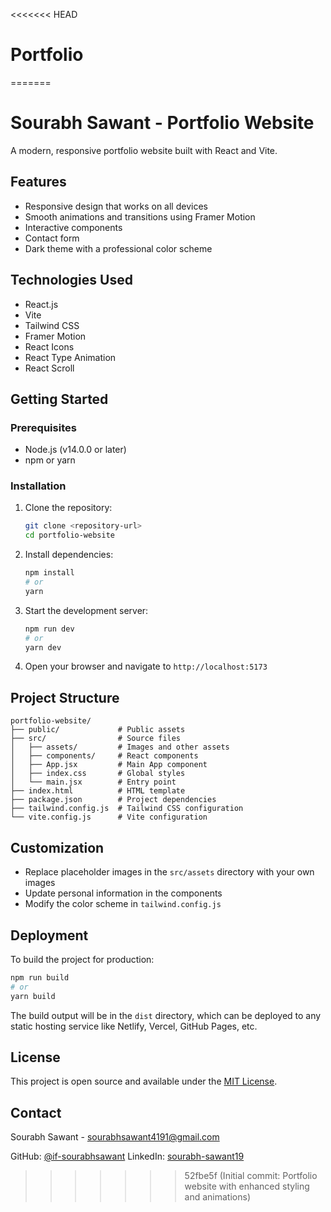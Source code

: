 <<<<<<< HEAD
# Portfolio
=======
# Sourabh Sawant - Portfolio Website

A modern, responsive portfolio website built with React and Vite.

## Features

- Responsive design that works on all devices
- Smooth animations and transitions using Framer Motion
- Interactive components
- Contact form
- Dark theme with a professional color scheme

## Technologies Used

- React.js
- Vite
- Tailwind CSS
- Framer Motion
- React Icons
- React Type Animation
- React Scroll

## Getting Started

### Prerequisites

- Node.js (v14.0.0 or later)
- npm or yarn

### Installation

1. Clone the repository:
   ```bash
   git clone <repository-url>
   cd portfolio-website
   ```

2. Install dependencies:
   ```bash
   npm install
   # or
   yarn
   ```

3. Start the development server:
   ```bash
   npm run dev
   # or
   yarn dev
   ```

4. Open your browser and navigate to `http://localhost:5173`

## Project Structure

```
portfolio-website/
├── public/             # Public assets
├── src/                # Source files
│   ├── assets/         # Images and other assets
│   ├── components/     # React components
│   ├── App.jsx         # Main App component
│   ├── index.css       # Global styles
│   └── main.jsx        # Entry point
├── index.html          # HTML template
├── package.json        # Project dependencies
├── tailwind.config.js  # Tailwind CSS configuration
└── vite.config.js      # Vite configuration
```

## Customization

- Replace placeholder images in the `src/assets` directory with your own images
- Update personal information in the components
- Modify the color scheme in `tailwind.config.js`

## Deployment

To build the project for production:

```bash
npm run build
# or
yarn build
```

The build output will be in the `dist` directory, which can be deployed to any static hosting service like Netlify, Vercel, GitHub Pages, etc.

## License

This project is open source and available under the [MIT License](LICENSE).

## Contact

Sourabh Sawant - [sourabhsawant4191@gmail.com](mailto:sourabhsawant4191@gmail.com)

GitHub: [@if-sourabhsawant](https://github.com/if-sourabhsawant)
LinkedIn: [sourabh-sawant19](https://www.linkedin.com/in/sourabh-sawant19) 
>>>>>>> 52fbe5f (Initial commit: Portfolio website with enhanced styling and animations)
